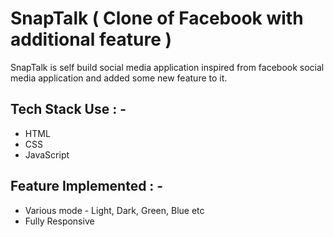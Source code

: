 # SnapTalk ( Clone of Facebook with additional feature )

<p>SnapTalk is self build social media application inspired from facebook social media application and added some new feature to it. </p>

## Tech Stack Use : -

  - HTML
  - CSS
  - JavaScript
  
## Feature Implemented : -
  - Various mode - Light, Dark, Green, Blue etc
  - Fully Responsive
  
  
  
  
  
  
